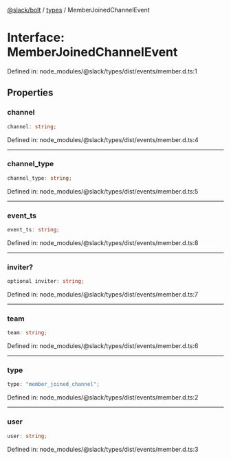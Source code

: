 [@slack/bolt](../../../../index.md) / [types](../index.md) / MemberJoinedChannelEvent

# Interface: MemberJoinedChannelEvent

Defined in: node\_modules/@slack/types/dist/events/member.d.ts:1

## Properties

### channel

```ts
channel: string;
```

Defined in: node\_modules/@slack/types/dist/events/member.d.ts:4

***

### channel\_type

```ts
channel_type: string;
```

Defined in: node\_modules/@slack/types/dist/events/member.d.ts:5

***

### event\_ts

```ts
event_ts: string;
```

Defined in: node\_modules/@slack/types/dist/events/member.d.ts:8

***

### inviter?

```ts
optional inviter: string;
```

Defined in: node\_modules/@slack/types/dist/events/member.d.ts:7

***

### team

```ts
team: string;
```

Defined in: node\_modules/@slack/types/dist/events/member.d.ts:6

***

### type

```ts
type: "member_joined_channel";
```

Defined in: node\_modules/@slack/types/dist/events/member.d.ts:2

***

### user

```ts
user: string;
```

Defined in: node\_modules/@slack/types/dist/events/member.d.ts:3
